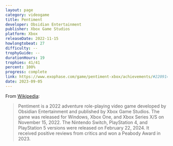 ```yaml
---
layout: page
category: videogame
title: Pentiment
developer: Obsidian Entertainment
publisher: Xbox Game Studios
platform: Xbox
releaseDate: 2022-11-15
howlongtobeat: 27
difficulty: --
trophyGuide: --
durationHours: 19
trophies: 41/41
percent: 100%
progress: complete
link: https://www.exophase.com/game/pentiment-xbox/achievements/#2209141
date: 2023-09-05
---
```


From [Wikipedia](https://en.wikipedia.org/wiki/Pentiment_(video_game)):

> Pentiment is a 2022 adventure role-playing video game developed by Obsidian Entertainment and published by Xbox Game Studios. The game was released for Windows, Xbox One, and Xbox Series X/S on November 15, 2022. The Nintendo Switch, PlayStation 4, and PlayStation 5 versions were released on February 22, 2024. It received positive reviews from critics and won a Peabody Award in 2023.
